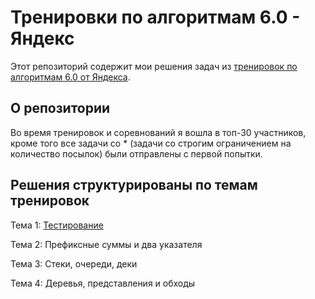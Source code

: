 # Тренировки по алгоритмам 6.0 - Яндекс

Этот репозиторий содержит мои решения задач из [тренировок по алгоритмам 6.0 от Яндекса](https://yandex.ru/yaintern/training/algorithm-training).

## О репозитории

Во время тренировок и соревнований я вошла в топ-30 участников, кроме того все задачи со * (задачи со строгим ограничением на количество посылок) были отправлены с первой попытки. 

## Решения структурированы по темам тренировок 

Тема 1:  <a href="1_testing.ipynb">Тестирование</a>

Тема 2: Префиксные суммы и два указателя

Тема 3: Стеки, очереди, деки

Тема 4: Деревья, представления и обходы
